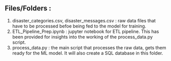 ## Files/Folders :

1. disaster_categories.csv, disaster_messages.csv : raw data files
that have to be processed befoe being fed to the model for training.
2. ETL_Pipeline_Prep.ipynb : jupyter notebook for ETL pipeline.
This has been provided for insights into the working of the
 process_data.py script.
3. process_data.py : the main script that processes the raw data, gets
them ready for the ML model. It will also create a SQL database in 
this folder.


